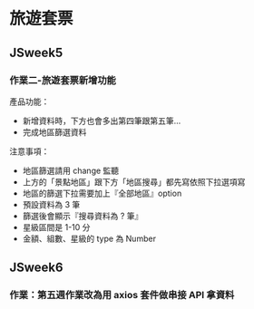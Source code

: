 # 旅遊套票
## JSweek5
### 作業二-旅遊套票新增功能

產品功能：

- 新增資料時，下方也會多出第四筆跟第五筆…
- 完成地區篩選資料

注意事項：

- 地區篩選請用 change 監聽
- 上方的「景點地區」跟下方「地區搜尋」都先寫依照下拉選項寫
- 地區的篩選下拉需要加上『全部地區』option
- 預設資料為 3 筆
- 篩選後會顯示『搜尋資料為 ? 筆』
- 星級區間是 1-10 分
- 金額、組數、星級的 type 為 Number

## JSweek6
### 作業：第五週作業改為用 axios 套件做串接 API 拿資料